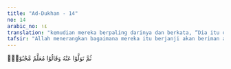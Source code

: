 ```yaml
---
title: "Ad-Dukhan - 14"
no: 14
arabic_no: ١٤
translation: "kemudian mereka berpaling darinya dan berkata, “Dia itu orang yang menerima ajaran (dari orang lain) dan orang gila.”"
tafsir: "Allah menerangkan bagaimana mereka itu berjanji akan beriman apabila azab mereka dihilangkan. Telah diutus kepada mereka seorang rasul yang memberikan peringatan dan penjelasan tentang kebenaran kenabian Muhammad saw dan Al-Qur'an itu dari Allah. Semua itu seharusnya cukup untuk menyadarkan mereka dan mengembalikan mereka kepada kebenaran, tetapi mereka tetap membangkang dan berpaling daripadanya, bahkan mereka itu menuduh bahwa ajaran yang disebarkan Muhammad saw itu diterima dari seorang Romawi, budak dari suku saqif bernama Addaz yang beragama Kristen. Ada juga di antara mereka menuduh Muhammad saw seorang gila dan ajaran yang dibawanya itu adalah berasal dari jin ketika Muhammad saw dalam keadaan tidak sadar."
---
```


ثُمَّ تَوَلَّوْا عَنْهُ وَقَالُوْا مُعَلَّمٌ مَّجْنُوْنٌۘ 
